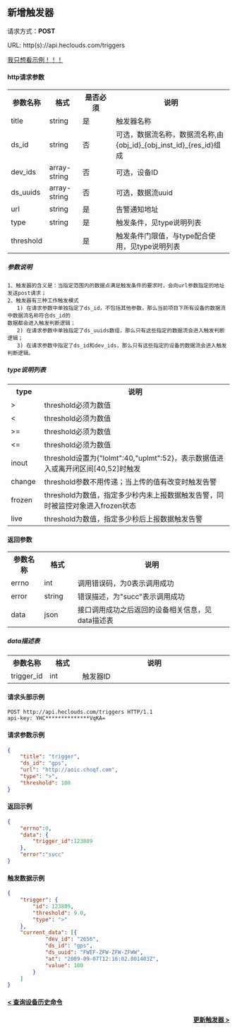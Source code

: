 ﻿新增触发器
---
请求方式：**POST**

URL: http(s)://api.heclouds.com/triggers

[我只想看示例！！！](#1)

#### http请求参数
<table>
<tr><th width="15%">参数名称</th><th width="15%">格式</th><th width="15%">是否必须</th><th>说明</th></tr>
<tr><td>title</td><td>string</td><td>是</td><td>触发器名称</td></tr>
<tr><td>ds_id</td><td>string</td><td>否</td><td>可选，数据流名称，数据流名称,由{obj_id}_{obj_inst_id}_{res_id}组成</td></tr>
<tr><td>dev_ids</td><td>array-string</td><td>否</td><td>可选，设备ID</td></tr>
<tr><td>ds_uuids</td><td>array-string</td><td>否</td><td>可选，数据流uuid</td></tr>
<tr><td>url</td><td>string</td><td>是</td><td>告警通知地址</td></tr>
<tr><td>type</td><td>string</td><td>是</td><td>触发条件，见type说明列表</td></tr>
<tr><td>threshold</td><td></td><td>是</td><td>触发条件门限值，与type配合使用，见type说明列表</td></tr>
</table>

##### 参数说明

```text
1、触发器的含义是：当指定范围内的数据点满足触发条件的要求时，会向url参数指定的地址发送post请求；
2、触发器有三种工作触发模式
   1) 在请求参数中单独指定了ds_id，不包括其他参数，那么当前项目下所有设备的数据流中数据流名称符合ds_id的
数据都会进入触发判断逻辑；
   2) 在请求参数中单独指定了ds_uuids数组，那么只有这些指定的数据流会进入触发判断逻辑；
   3) 在请求参数中指定了ds_id和dev_ids，那么只有这些指定的设备的数据流会进入触发判断逻辑。
```

##### type说明列表 

<table>
<tr><th width="15%">type</th><th>说明</th></tr>
<tr><td>></td><td>threshold必须为数值</td></tr>
<tr><td><</td><td>threshold必须为数值</td></tr>
<tr><td>>=</td><td>threshold必须为数值</td></tr>
<tr><td><=</td><td>threshold必须为数值</td></tr>
<tr><td>inout</td><td>threshold设置为{"lolmt":40,"uplmt":52}，表示数据值进入或离开闭区间[40,52]时触发</td></tr>
<tr><td>change</td><td>threshold参数不用传递；当上传的值有改变时触发告警</td></tr>
<tr><td>frozen</td><td>threshold为数值，指定多少秒内未上报数据触发告警，同时被监控对象进入frozen状态</td></tr>
<tr><td>live</td><td>threshold为数值，指定多少秒后上报数据触发告警</td></tr>
</table>

#### 返回参数

<table>
<tr><th width="15%">参数名称</th><th width="15%">格式</th><th width="70%">说明</th></tr>
<tr><td>errno</td><td>int</td><td>调用错误码，为0表示调用成功</td></tr>
<tr><td>error</td><td> string</td><td>错误描述，为"succ"表示调用成功</td></tr>
<tr><td>data</td><td>json</td><td>接口调用成功之后返回的设备相关信息，见data描述表</td></tr>
</table>

##### data描述表

<table>
<tr><th width="15%">参数名称</th><th width="15%">格式</th><th width="70%">说明</th></tr>
<tr><td>trigger_id</td><td>int</td><td>触发器ID</td></tr>
</table>

<h4 id="1">请求头部示例</h4>

```text
POST http://api.heclouds.com/triggers HTTP/1.1
api-key: YHC**************VqKA=
```

#### 请求参数示例
```json
{
	"title": "trigger",
	"ds_id": "gps",
	"url": "http://aoic.choqf.com",
	"type": ">",
	"threshold": 100
}
```

#### 返回示例
```json
{
    "errno":0,
    "data": {
        "trigger_id":123809
    },
    "error":"succ"
}
```

#### 触发数据示例
```json
{
	"trigger": {
		"id": 123809,
		"threshold": 9.0,
		"type": ">"
	},
	"current_data": [{
			"dev_id": "2656",
			"ds_id": "gps",
			"ds_uuid": "FWEF-ZFW-ZFW-ZFWW",
			"at": "2009-09-07T12:16:02.001403Z",
			"value": 100
		}
	]
}
```

#### [< 查询设备历史命令](/book/application-develop/list/30query-dev-history-comm.md)
#### [<div style="text-align: right">更新触发器 ></div>](/book/application-develop/list/16update-trigger.md)
